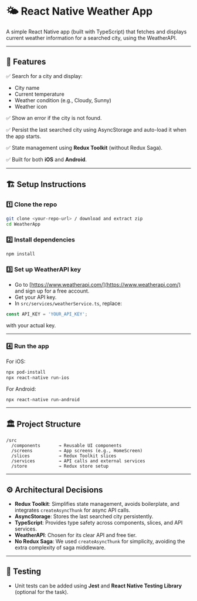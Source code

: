 # 🌤️ React Native Weather App

A simple React Native app (built with TypeScript) that fetches and displays current weather information for a searched city, using the WeatherAPI.

---

## 📱 Features

✅ Search for a city and display:
- City name  
- Current temperature  
- Weather condition (e.g., Cloudy, Sunny)  
- Weather icon  

✅ Show an error if the city is not found.

✅ Persist the last searched city using AsyncStorage and auto-load it when the app starts.

✅ State management using **Redux Toolkit** (without Redux Saga).

✅ Built for both **iOS** and **Android**.

---

## 🏗️ Setup Instructions

### 1️⃣ Clone the repo

```bash
git clone <your-repo-url> / download and extract zip
cd WeatherApp
```

### 2️⃣ Install dependencies

```bash
npm install
```

### 3️⃣ Set up WeatherAPI key

- Go to [https://www.weatherapi.com/](https://www.weatherapi.com/) and sign up for a free account.
- Get your API key.
- In `src/services/weatherService.ts`, replace:
  
```ts
const API_KEY = 'YOUR_API_KEY';
```

with your actual key.

---

### 4️⃣ Run the app

For iOS:
```bash
npx pod-install
npx react-native run-ios
```

For Android:
```bash
npx react-native run-android
```

---

## 🏛️ Project Structure

```
/src
  /components       → Reusable UI components
  /screens          → App screens (e.g., HomeScreen)
  /slices           → Redux Toolkit slices
  /services         → API calls and external services
  /store            → Redux store setup
```

---

## ⚙️ Architectural Decisions

- **Redux Toolkit**: Simplifies state management, avoids boilerplate, and integrates `createAsyncThunk` for async API calls.
- **AsyncStorage**: Stores the last searched city persistently.
- **TypeScript**: Provides type safety across components, slices, and API services.
- **WeatherAPI**: Chosen for its clear API and free tier.
- **No Redux Saga**: We used `createAsyncThunk` for simplicity, avoiding the extra complexity of saga middleware.

---

## 🧪 Testing

- Unit tests can be added using **Jest** and **React Native Testing Library** (optional for the task).

